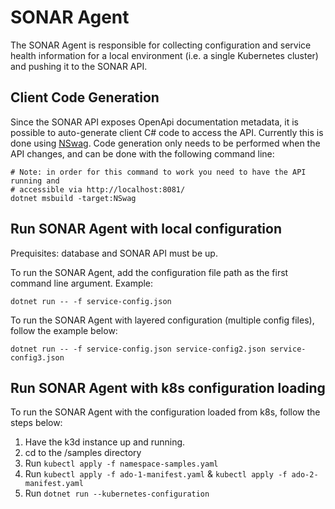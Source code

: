 # SONAR Agent

The SONAR Agent is responsible for collecting configuration and service health information for a local environment (i.e. a single Kubernetes cluster) and pushing it to the SONAR API.

## Client Code Generation

Since the SONAR API exposes OpenApi documentation metadata, it is possible to auto-generate client C# code to access the API. Currently this is done using [NSwag](https://github.com/RicoSuter/NSwag/wiki/NSwag.MSBuild). Code generation only needs to be performed when the API changes, and can be done with the following command line:

```shell
# Note: in order for this command to work you need to have the API running and
# accessible via http://localhost:8081/
dotnet msbuild -target:NSwag
```

## Run SONAR Agent with local configuration

Prequisites: database and SONAR API must be up.

To run the SONAR Agent, add the configuration file path as the first command line argument.
Example:
```
dotnet run -- -f service-config.json
```
To run the SONAR Agent with layered configuration (multiple config files), follow the example below:
```
dotnet run -- -f service-config.json service-config2.json service-config3.json
```
## Run SONAR Agent with k8s configuration loading

To run the SONAR Agent with the configuration loaded from k8s, follow the steps below:
1. Have the k3d instance up and running.
2. cd to the /samples directory
3. Run ```kubectl apply -f namespace-samples.yaml```
4. Run ```kubectl apply -f ado-1-manifest.yaml``` & ```kubectl apply -f ado-2-manifest.yaml```
5. Run ```dotnet run --kubernetes-configuration```
